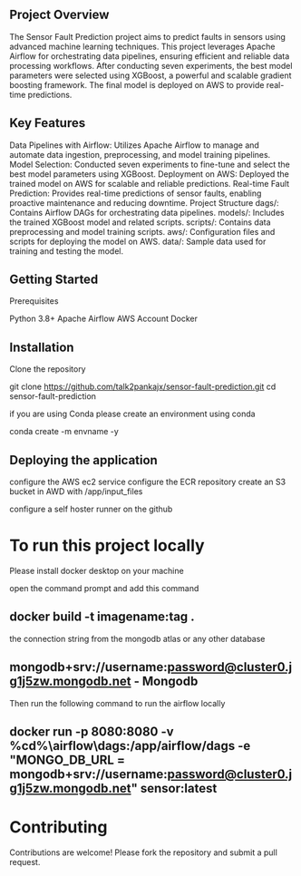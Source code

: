 ## Project Overview
The Sensor Fault Prediction project aims to predict faults in sensors using advanced machine learning techniques. This project leverages Apache Airflow for orchestrating data pipelines, ensuring efficient and reliable data processing workflows. After conducting seven experiments, the best model parameters were selected using XGBoost, a powerful and scalable gradient boosting framework. The final model is deployed on AWS to provide real-time predictions.

## Key Features

Data Pipelines with Airflow: Utilizes Apache Airflow to manage and automate data ingestion, preprocessing, and model training pipelines.
Model Selection: Conducted seven experiments to fine-tune and select the best model parameters using XGBoost.
Deployment on AWS: Deployed the trained model on AWS for scalable and reliable predictions.
Real-time Fault Prediction: Provides real-time predictions of sensor faults, enabling proactive maintenance and reducing downtime.
Project Structure
dags/: Contains Airflow DAGs for orchestrating data pipelines.
models/: Includes the trained XGBoost model and related scripts.
scripts/: Contains data preprocessing and model training scripts.
aws/: Configuration files and scripts for deploying the model on AWS.
data/: Sample data used for training and testing the model.

## Getting Started

Prerequisites

Python 3.8+
Apache Airflow
AWS Account
Docker

## Installation

Clone the repository

git clone https://github.com/talk2pankajx/sensor-fault-prediction.git
cd sensor-fault-prediction


if you are using Conda please create an environment using conda

conda create -m envname -y

## Deploying the application

configure the AWS ec2 service
configure the ECR repository
create an S3 bucket in AWD with /app/input_files

configure a self hoster runner on the github



# To run this project locally

Please install docker desktop on your machine

open the command prompt and add this command 

## docker build -t imagename:tag . 

the connection string from the mongodb atlas or any other database

## mongodb+srv://username:password@cluster0.jg1j5zw.mongodb.net - Mongodb

Then run the following command to run the airflow locally

## docker run -p 8080:8080 -v %cd%\airflow\dags:/app/airflow/dags -e "MONGO_DB_URL = mongodb+srv://username:password@cluster0.jg1j5zw.mongodb.net" sensor:latest


# Contributing

Contributions are welcome! Please fork the repository and submit a pull request.



